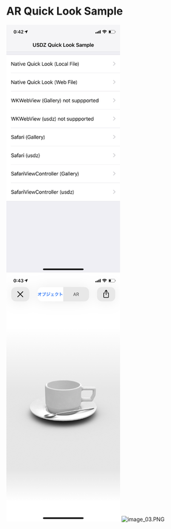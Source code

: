 # AR Quick Look Sample

<img src="https://github.com/shtnkgm/ARQuickLook/raw/master/docs/image_01.PNG" alt="image_01.PNG" width="300px" />
<img src="https://github.com/shtnkgm/ARQuickLook/raw/master/docs/image_02.PNG" alt="image_02.PNG" width="300px" />
<img src="https://github.com/shtnkgm/ARQuickLook/raw/master/docs/image_03.PNG" alt="image_03.PNG" width="300px" />
